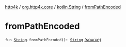[http4k](../../index.md) / [org.http4k.core](../index.md) / [kotlin.String](index.md) / [fromPathEncoded](./from-path-encoded.md)

# fromPathEncoded

`fun `[`String`](https://kotlinlang.org/api/latest/jvm/stdlib/kotlin/-string/index.html)`.fromPathEncoded(): `[`String`](https://kotlinlang.org/api/latest/jvm/stdlib/kotlin/-string/index.html) [(source)](https://github.com/http4k/http4k/blob/master/http4k-core/src/main/kotlin/org/http4k/core/Uri.kt#L60)